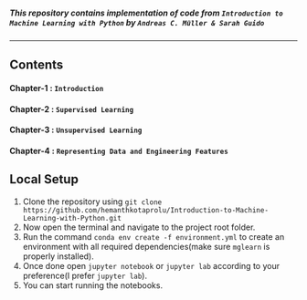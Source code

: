 ##### This repository contains implementation of code from `Introduction to Machine Learning with Python` by `Andreas C. Müller & Sarah Guido`

<hr>

## Contents
#### Chapter-1 : `Introduction`
#### Chapter-2 : `Supervised Learning`
#### Chapter-3 : `Unsupervised Learning`
#### Chapter-4 : `Representing Data and Engineering Features`


## Local Setup
1. Clone the repository using `git clone https://github.com/hemanthkotaprolu/Introduction-to-Machine-Learning-with-Python.git`
1. Now open the terminal and navigate to the project root folder.
1. Run the command `conda env create -f environment.yml` to create an environment with all required dependencies(make sure `mglearn` is properly installed).
1. Once done open `jupyter notebook` or `jupyter lab` according to your preference(I prefer `jupyter lab`).
1. You can start running the notebooks.




